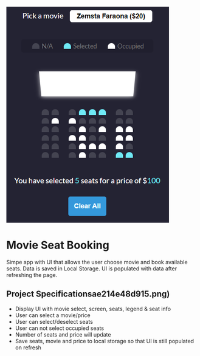 ![cover](og.PNG)

# Movie Seat Booking

Simpe app with UI that allows the user choose movie and book available seats.
Data is saved in Local Storage.
UI is populated with data after refreshing the page.

## Project Specificationsae214e48d915.png)

- Display UI with movie select, screen, seats, legend & seat info
- User can select a movie/price
- User can select/deselect seats
- User can not select occupied seats
- Number of seats and price will update
- Save seats, movie and price to local storage so that UI is still populated on refresh

